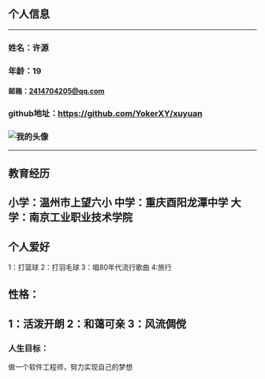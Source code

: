 ## 个人信息
----
### 姓名：许源
### 年龄：19
#### 邮箱：2414704205@qq.com
### github地址：https://github.com/YokerXY/xuyuan
### ![我的头像](https://ss1.bdstatic.com/70cFvXSh_Q1YnxGkpoWK1HF6hhy/it/u=2321415907,2383739830&fm=26&gp=0.jpg)
----
## 教育经历
小学：温州市上望六小
中学：重庆酉阳龙潭中学
大学：南京工业职业技术学院
----
## 个人爱好
 1：打篮球   2：打羽毛球    3：唱80年代流行歌曲   4:旅行
   ## 性格：
 1：活泼开朗   2：和蔼可亲    3：风流倜傥
----
 ### 人生目标：
 做一个软件工程师，努力实现自己的梦想